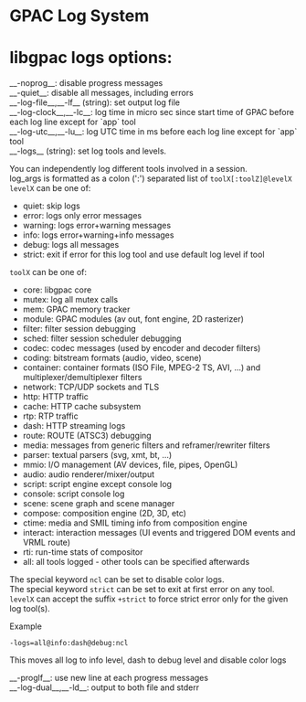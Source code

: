 <!-- automatically generated - do not edit, patch gpac/applications/gpac/gpac.c -->
# GPAC Log System

# libgpac logs options:  
  
<div markdown class="option">
<a id="noprog">__-noprog__</a>: disable progress messages  
</div>
<div markdown class="option">
<a id="quiet">__-quiet__</a>:  disable all messages, including errors  
</div>
<div markdown class="option">
<a id="log-file" data-level="basic">__-log-file__</a>,__-lf__ (string): set output log file  
</div>
<div markdown class="option">
<a id="log-clock" data-level="basic">__-log-clock__</a>,__-lc__: log time in micro sec since start time of GPAC before each log line except for `app` tool  
</div>
<div markdown class="option">
<a id="log-utc" data-level="basic">__-log-utc__</a>,__-lu__: log UTC time in ms before each log line except for `app` tool  
</div>
<div markdown class="option">
<a id="logs" data-level="basic">__-logs__</a> (string): set log tools and levels.    
    
You can independently log different tools involved in a session.    
log_args is formatted as a colon (':') separated list of `toolX[:toolZ]@levelX`    
`levelX` can be one of:  

- quiet: skip logs  
- error: logs only error messages  
- warning: logs error+warning messages  
- info: logs error+warning+info messages  
- debug: logs all messages  
- strict: exit if error for this log tool and use default log level if tool  

  
`toolX` can be one of:  

- core: libgpac core  
- mutex: log all mutex calls  
- mem: GPAC memory tracker  
- module: GPAC modules (av out, font engine, 2D rasterizer)  
- filter: filter session debugging  
- sched: filter session scheduler debugging  
- codec: codec messages (used by encoder and decoder filters)  
- coding: bitstream formats (audio, video, scene)  
- container: container formats (ISO File, MPEG-2 TS, AVI, ...) and multiplexer/demultiplexer filters  
- network: TCP/UDP sockets and TLS  
- http: HTTP traffic  
- cache: HTTP cache subsystem  
- rtp: RTP traffic  
- dash: HTTP streaming logs  
- route: ROUTE (ATSC3) debugging  
- media: messages from generic filters and reframer/rewriter filters  
- parser: textual parsers (svg, xmt, bt, ...)  
- mmio: I/O management (AV devices, file, pipes, OpenGL)  
- audio: audio renderer/mixer/output  
- script: script engine except console log  
- console: script console log  
- scene: scene graph and scene manager  
- compose: composition engine (2D, 3D, etc)  
- ctime: media and SMIL timing info from composition engine  
- interact: interaction messages (UI events and triggered DOM events and VRML route)  
- rti: run-time stats of compositor  
- all: all tools logged - other tools can be specified afterwards  

The special keyword `ncl` can be set to disable color logs.    
The special keyword `strict` can be set to exit at first error on any tool.    
`levelX` can accept the suffix `+strict` to force strict error only for the given log tool(s).     
  
Example
```
-logs=all@info:dash@debug:ncl
```
  
This moves all log to info level, dash to debug level and disable color logs  
</div>
  
<div markdown class="option">
<a id="proglf">__-proglf__</a>: use new line at each progress messages  
</div>
<div markdown class="option">
<a id="log-dual" data-level="basic">__-log-dual__</a>,__-ld__: output to both file and stderr  
</div>

